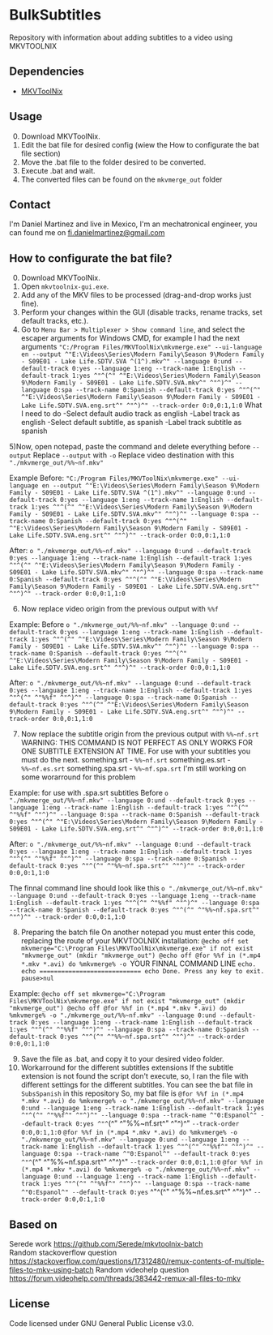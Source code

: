 # BulkSubtitles
Repository with information about adding subtitles to a video using MKVTOOLNIX
## Dependencies
- [MKVToolNix](https://www.fosshub.com/MKVToolNix.html)

## Usage
0. Download MKVToolNix.
1. Edit the bat file for desired config (wiew the How to configurate the bat file section)
2. Move the .bat file to the folder desired to be converted.
3. Execute .bat and wait.
4. The converted files can be found on the `mkvmerge_out` folder


## Contact
I'm Daniel Martinez and live in Mexico, I'm an mechatronical engineer, you can found me on fi.danielmartinez@gmail.com

## How to configurate the bat file?
0. Download MKVToolNix.
1. Open `mkvtoolnix-gui.exe`.
2. Add any of the MKV files to be processed (drag-and-drop works just fine).
3. Perform your changes within the GUI (disable tracks, rename tracks, set default tracks, etc.).
4. Go to `Menu Bar > Multiplexer > Show command line`, and select the escaper arguments for Windows CMD, for example I had the next arguments
`"C:/Program Files/MKVToolNix\mkvmerge.exe" --ui-language en --output ^"E:\Videos\Series\Modern Family\Season 9\Modern Family - S09E01 - Lake Life.SDTV.SVA ^(1^).mkv^" --language 0:und --default-track 0:yes --language 1:eng --track-name 1:English --default-track 1:yes ^"^(^" ^"E:\Videos\Series\Modern Family\Season 9\Modern Family - S09E01 - Lake Life.SDTV.SVA.mkv^" ^"^)^" --language 0:spa --track-name 0:Spanish --default-track 0:yes ^"^(^" ^"E:\Videos\Series\Modern Family\Season 9\Modern Family - S09E01 - Lake Life.SDTV.SVA.eng.srt^" ^"^)^" --track-order 0:0,0:1,1:0`
  What I need to do
    -Select default audio track as english
    -Label track as english
    -Select default subtitle, as spanish
    -Label track subtitle as spanish
  
5)Now, open notepad, paste the command and delete everything before `--output` 
Replace `--output` with `-o`
Replace video destination with this `"./mkvmerge_out/%%~nf.mkv"`

Example
Before:
`"C:/Program Files/MKVToolNix\mkvmerge.exe" --ui-language en --output ^"E:\Videos\Series\Modern Family\Season 9\Modern Family - S09E01 - Lake Life.SDTV.SVA ^(1^).mkv^" --language 0:und --default-track 0:yes --language 1:eng --track-name 1:English --default-track 1:yes ^"^(^" ^"E:\Videos\Series\Modern Family\Season 9\Modern Family - S09E01 - Lake Life.SDTV.SVA.mkv^" ^"^)^" --language 0:spa --track-name 0:Spanish --default-track 0:yes ^"^(^" ^"E:\Videos\Series\Modern Family\Season 9\Modern Family - S09E01 - Lake Life.SDTV.SVA.eng.srt^" ^"^)^" --track-order 0:0,0:1,1:0`

After:
`o "./mkvmerge_out/%%~nf.mkv" --language 0:und --default-track 0:yes --language 1:eng --track-name 1:English --default-track 1:yes ^"^(^" ^"E:\Videos\Series\Modern Family\Season 9\Modern Family - S09E01 - Lake Life.SDTV.SVA.mkv^" ^"^)^" --language 0:spa --track-name 0:Spanish --default-track 0:yes ^"^(^" ^"E:\Videos\Series\Modern Family\Season 9\Modern Family - S09E01 - Lake Life.SDTV.SVA.eng.srt^" ^"^)^" --track-order 0:0,0:1,1:0`

6) Now replace video origin from the previous output with `%%f` 

Example:
Before
`o "./mkvmerge_out/%%~nf.mkv" --language 0:und --default-track 0:yes --language 1:eng --track-name 1:English --default-track 1:yes ^"^(^" ^"E:\Videos\Series\Modern Family\Season 9\Modern Family - S09E01 - Lake Life.SDTV.SVA.mkv^" ^"^)^" --language 0:spa --track-name 0:Spanish --default-track 0:yes ^"^(^" ^"E:\Videos\Series\Modern Family\Season 9\Modern Family - S09E01 - Lake Life.SDTV.SVA.eng.srt^" ^"^)^" --track-order 0:0,0:1,1:0`

After:
`o "./mkvmerge_out/%%~nf.mkv" --language 0:und --default-track 0:yes --language 1:eng --track-name 1:English --default-track 1:yes ^"^(^" ^"%%f" ^"^)^" --language 0:spa --track-name 0:Spanish --default-track 0:yes ^"^(^" ^"E:\Videos\Series\Modern Family\Season 9\Modern Family - S09E01 - Lake Life.SDTV.SVA.eng.srt^" ^"^)^" --track-order 0:0,0:1,1:0`

7) Now replace the subtitle origin from the previous output with `%%~nf.srt`
WARNING: THIS COMMAND IS NOT PERFECT AS ONLY WORKS FOR ONE SUBTITLE EXTENSION AT TIME.
For use with your subtitles you must do the next.
    something.srt - `%%~nf.srt`
    something.es.srt - `%%~nf.es.srt`
    something.spa.srt - `%%~nf.spa.srt`
I'm still working on some worarround for this problem

Example: for use with .spa.srt subtitles
Before
`o "./mkvmerge_out/%%~nf.mkv" --language 0:und --default-track 0:yes --language 1:eng --track-name 1:English --default-track 1:yes ^"^(^" ^"%%f" ^"^)^" --language 0:spa --track-name 0:Spanish --default-track 0:yes ^"^(^" ^"E:\Videos\Series\Modern Family\Season 9\Modern Family - S09E01 - Lake Life.SDTV.SVA.eng.srt^" ^"^)^" --track-order 0:0,0:1,1:0`

After:
`o "./mkvmerge_out/%%~nf.mkv" --language 0:und --default-track 0:yes --language 1:eng --track-name 1:English --default-track 1:yes ^"^(^" ^"%%f" ^"^)^" --language 0:spa --track-name 0:Spanish --default-track 0:yes ^"^(^" ^"%%~nf.spa.srt^" ^"^)^" --track-order 0:0,0:1,1:0`

The finnal command line should look like this `o "./mkvmerge_out/%%~nf.mkv" --language 0:und --default-track 0:yes --language 1:eng --track-name 1:English --default-track 1:yes ^"^(^" ^"%%f" ^"^)^" --language 0:spa --track-name 0:Spanish --default-track 0:yes ^"^(^" ^"%%~nf.spa.srt^" ^"^)^" --track-order 0:0,0:1,1:0`

8) Preparing the batch file
On another notepad you must enter this code, replacing the route of your MKVTOOLNIX installation:
  `@echo off
  set mkvmerge="C:\Program Files\MKVToolNix\mkvmerge.exe"
  if not exist "mkvmerge_out" (mkdir "mkvmerge_out")
  @echo off
  @for %%f in (*.mp4 *.mkv *.avi) do %mkvmerge% -o `YOUR FINNAL COMMAND LINE
  `echo.
  echo ============================
  echo Done. Press any key to exit.
  pause>nul`
  
  Example:
  `@echo off
  set mkvmerge="C:\Program Files\MKVToolNix\mkvmerge.exe"
  if not exist "mkvmerge_out" (mkdir "mkvmerge_out")
  @echo off
  @for %%f in (*.mp4 *.mkv *.avi) do %mkvmerge% -o "./mkvmerge_out/%%~nf.mkv" --language 0:und --default-track 0:yes --language 1:eng --track-name 1:English --default-track 1:yes ^"^(^" ^"%%f" ^"^)^" --language 0:spa --track-name 0:Spanish --default-track 0:yes ^"^(^" ^"%%~nf.spa.srt^" ^"^)^" --track-order 0:0,0:1,1:0`
  
9) Save the file as .bat, and copy it to your desired video folder.
10) Workarround for the different subtitles extensions
If the subtitle extension is not found the script don't execute, so, I ran the file with different settings for the different subtitles.
You can see the bat file in `SubsSpanish` in this repository
So, my bat file is 
`@for %%f in (*.mp4 *.mkv *.avi) do %mkvmerge% -o "./mkvmerge_out/%%~nf.mkv" --language 0:und --language 1:eng --track-name 1:English --default-track 1:yes ^"^(^" ^"%%f^" ^"^)^" --language 0:spa --track-name ^"0:Espanol^" --default-track 0:yes ^"^`(^" ^"%%~nf.srt^" ^"^)^" `--track-order 0:0,0:1,1:0`
`@for %%f in (*.mp4 *.mkv *.avi) do %mkvmerge% -o "./mkvmerge_out/%%~nf.mkv" --language 0:und --language 1:eng --track-name 1:English --default-track 1:yes ^"^(^" ^"%%f^" ^"^)^" --language 0:spa --track-name ^"0:Espanol^" --default-track 0:yes ^"^`(^" ^"%%~nf.spa.srt^" ^"^)^" `--track-order 0:0,0:1,1:0`
`@for %%f in (*.mp4 *.mkv *.avi) do %mkvmerge% -o "./mkvmerge_out/%%~nf.mkv" --language 0:und --language 1:eng --track-name 1:English --default-track 1:yes ^"^(^" ^"%%f^" ^"^)^" --language 0:spa --track-name ^"0:Espanol^" --default-track 0:yes` ^"^(^" ^"%%~nf.es.srt^" ^"^)^" `--track-order 0:0,0:1,1:0`



## Based on
Serede work https://github.com/Serede/mkvtoolnix-batch  
Random stackoverflow question https://stackoverflow.com/questions/17312480/remux-contents-of-multiple-files-to-mkv-using-batch  Random videohelp question 
https://forum.videohelp.com/threads/383442-remux-all-files-to-mkv

## License
Code licensed under GNU General Public License v3.0.
